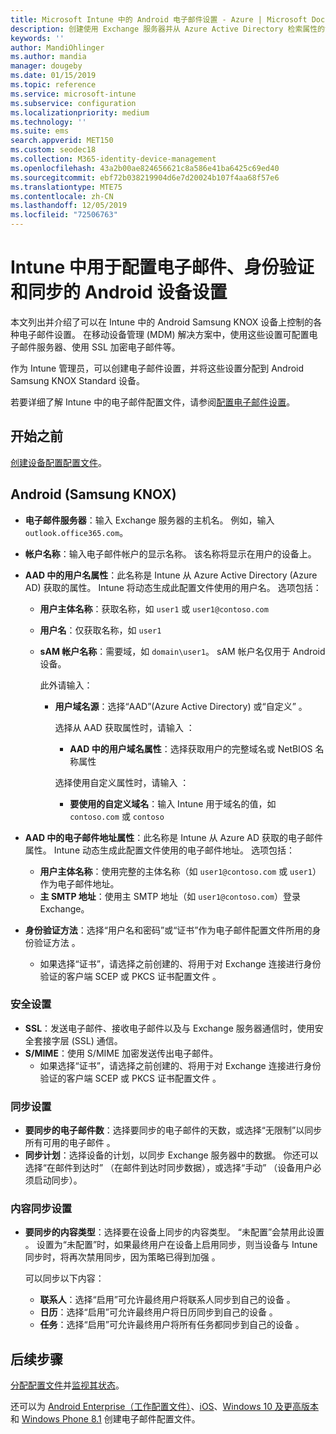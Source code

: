 ```yaml
---
title: Microsoft Intune 中的 Android 电子邮件设置 - Azure | Microsoft Docs
description: 创建使用 Exchange 服务器并从 Azure Active Directory 检索属性的设备配置电子邮件配置文件。 在 Android Samsung KNOX 设备上，使用 Microsoft Intune 启用 SSL 或 SMIME、通过证书或用户名/密码验证用户身份，以及同步电子邮件和日程安排。
keywords: ''
author: MandiOhlinger
ms.author: mandia
manager: dougeby
ms.date: 01/15/2019
ms.topic: reference
ms.service: microsoft-intune
ms.subservice: configuration
ms.localizationpriority: medium
ms.technology: ''
ms.suite: ems
search.appverid: MET150
ms.custom: seodec18
ms.collection: M365-identity-device-management
ms.openlocfilehash: 43a2b00ae824656621c8a586e41ba6425c69ed40
ms.sourcegitcommit: ebf72b038219904d6e7d20024b107f4aa68f57e6
ms.translationtype: MTE75
ms.contentlocale: zh-CN
ms.lasthandoff: 12/05/2019
ms.locfileid: "72506763"
---
```

# <a name="android-device-settings-to-configure-email-authentication-and-synchronization-in-intune"></a>Intune 中用于配置电子邮件、身份验证和同步的 Android 设备设置

本文列出并介绍了可以在 Intune 中的 Android Samsung KNOX 设备上控制的各种电子邮件设置。 在移动设备管理 (MDM) 解决方案中，使用这些设置可配置电子邮件服务器、使用 SSL 加密电子邮件等。

作为 Intune 管理员，可以创建电子邮件设置，并将这些设置分配到 Android Samsung KNOX Standard 设备。

若要详细了解 Intune 中的电子邮件配置文件，请参阅[配置电子邮件设置](email-settings-configure.md)。

## <a name="before-you-begin"></a>开始之前

[创建设备配置配置文件](email-settings-configure.md#create-a-device-profile)。

## <a name="android-samsung-knox"></a>Android (Samsung KNOX)

- **电子邮件服务器**：输入 Exchange 服务器的主机名。 例如，输入 `outlook.office365.com`。
- **帐户名称**：输入电子邮件帐户的显示名称。 该名称将显示在用户的设备上。
- **AAD 中的用户名属性**：此名称是 Intune 从 Azure Active Directory (Azure AD) 获取的属性。 Intune 将动态生成此配置文件使用的用户名。 选项包括：
  - **用户主体名称**：获取名称，如 `user1` 或 `user1@contoso.com`
  - **用户名**：仅获取名称，如 `user1`
  - **sAM 帐户名称**：需要域，如 `domain\user1`。 sAM 帐户名仅用于 Android 设备。

    此外请输入：  
    - **用户域名源**：选择“AAD”(Azure Active Directory) 或“自定义”   。

      选择从 AAD 获取属性时，请输入  ：
      - **AAD 中的用户域名属性**：选择获取用户的完整域名或 NetBIOS 名称属性  

      选择使用自定义属性时，请输入  ：
      - **要使用的自定义域名**：输入 Intune 用于域名的值，如 `contoso.com` 或 `contoso`

- **AAD 中的电子邮件地址属性**：此名称是 Intune 从 Azure AD 获取的电子邮件属性。 Intune 动态生成此配置文件使用的电子邮件地址。 选项包括：
  - **用户主体名称**：使用完整的主体名称（如 `user1@contoso.com` 或 `user1`）作为电子邮件地址。
  - **主 SMTP 地址**：使用主 SMTP 地址（如 `user1@contoso.com`）登录 Exchange。

- **身份验证方法**：选择“用户名和密码”或“证书”作为电子邮件配置文件所用的身份验证方法   。
  - 如果选择“证书”，请选择之前创建的、将用于对 Exchange 连接进行身份验证的客户端 SCEP 或 PKCS 证书配置文件  。

### <a name="security-settings"></a>安全设置

- **SSL**：发送电子邮件、接收电子邮件以及与 Exchange 服务器通信时，使用安全套接字层 (SSL) 通信。
- **S/MIME**：使用 S/MIME 加密发送传出电子邮件。
  - 如果选择“证书”，请选择之前创建的、将用于对 Exchange 连接进行身份验证的客户端 SCEP 或 PKCS 证书配置文件  。

### <a name="synchronization-settings"></a>同步设置

- **要同步的电子邮件数**：选择要同步的电子邮件的天数，或选择“无限制”以同步所有可用的电子邮件  。
- **同步计划**：选择设备的计划，以同步 Exchange 服务器中的数据。 你还可以选择“在邮件到达时”  （在邮件到达时同步数据），或选择“手动”  （设备用户必须启动同步）。

### <a name="content-sync-settings"></a>内容同步设置

- **要同步的内容类型**：选择要在设备上同步的内容类型。 “未配置”会禁用此设置  。 设置为“未配置”时，如果最终用户在设备上启用同步，则当设备与 Intune 同步时，将再次禁用同步，因为策略已得到加强  。 

  可以同步以下内容：  
  - **联系人**：选择“启用”可允许最终用户将联系人同步到自己的设备  。
  - **日历**：选择“启用”可允许最终用户将日历同步到自己的设备  。
  - **任务**：选择“启用”可允许最终用户将所有任务都同步到自己的设备  。

## <a name="next-steps"></a>后续步骤

[分配配置文件](device-profile-assign.md)并[监视其状态](device-profile-monitor.md)。

还可以为 [Android Enterprise（工作配置文件）](email-settings-android-enterprise.md)、[iOS](email-settings-ios.md)、[Windows 10 及更高版本](email-settings-windows-10.md)和 [Windows Phone 8.1](email-settings-windows-phone-8-1.md) 创建电子邮件配置文件。
